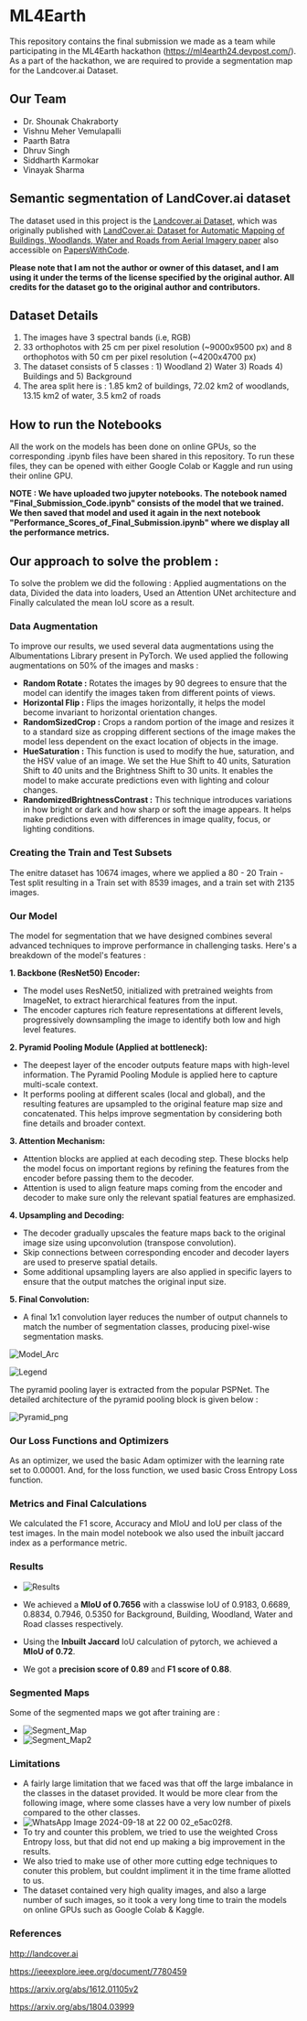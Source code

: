 # ML4Earth
This repository contains the final submission we made as a team while participating in the ML4Earth hackathon (https://ml4earth24.devpost.com/).
As a part of the hackathon, we are required to provide a segmentation map for the Landcover.ai Dataset.

## Our Team

- Dr. Shounak Chakraborty
- Vishnu Meher Vemulapalli
- Paarth Batra
- Dhruv Singh
- Siddharth Karmokar
- Vinayak Sharma

## Semantic segmentation of LandCover.ai dataset

The dataset used in this project is the [Landcover.ai Dataset](https://landcover.ai.linuxpolska.com/), 
which was originally published with [LandCover.ai: Dataset for Automatic Mapping of Buildings, Woodlands, Water and Roads from Aerial Imagery paper](https://arxiv.org/abs/2005.02264)
also accessible on [PapersWithCode](https://paperswithcode.com/paper/landcover-ai-dataset-for-automatic-mapping-of).

**Please note that I am not the author or owner of this dataset, and I am using it under the terms of the license specified by the original author. 
All credits for the dataset go to the original author and contributors.**

## Dataset Details
1. The images have 3 spectral bands (i.e, RGB)
2. 33 orthophotos with 25 cm per pixel resolution (~9000x9500 px) and 8 orthophotos with 50 cm per pixel resolution (~4200x4700 px)
3. The dataset consists of 5 classes : 1) Woodland 2) Water 3) Roads 4) Buildings and 5) Background
4. The area split here is : 1.85 km2 of buildings, 72.02 km2 of woodlands, 13.15 km2 of water, 3.5 km2 of roads

## How to run the Notebooks

All the work on the models has been done on online GPUs, so the corresponding .ipynb files have been shared in this repository. 
To run these files, they can be opened with either Google Colab or Kaggle and run using their online GPU.

**NOTE : We have uploaded two jupyter notebooks. The notebook named "Final_Submission_Code.ipynb" consists of the model that we trained. We then saved that model and used it again in the next notebook "Performance_Scores_of_Final_Submission.ipynb" where we display all the performance metrics.**

## Our approach to solve the problem :

To solve the problem we did the following : Applied augmentations on the data, Divided the data into loaders, Used an Attention UNet architecture and Finally calculated the mean IoU score as a result.

### Data Augmentation 
To improve our results, we used several data augmentations using the Albumentations Library present in PyTorch. We used applied the following augmentations on 50% of the images and masks : 
- **Random Rotate :** Rotates the images by 90 degrees to ensure that the model can identify the images taken from different points of views.
- **Horizontal Flip :** Flips the images horizontally, it helps the model become invariant to horizontal orientation changes.
- **RandomSizedCrop :** Crops a random portion of the image and resizes it to a standard size as cropping different sections of the image makes the model less dependent on the exact location of objects in the image.
- **HueSaturation :** This function is used to modify the hue, saturation, and the HSV value of an image. We set the Hue Shift to 40 units, Saturation Shift to 40 units and the Brightness Shift to 30 units. It enables the model to make accurate predictions even with lighting and colour changes.
- **RandomizedBrightnessContrast :** This technique introduces variations in how bright or dark and how sharp or soft the image appears. It helps make predictions even with differences in image quality, focus, or lighting conditions.

### Creating the Train and Test Subsets
The enitre dataset has 10674 images, where we applied a 80 - 20 Train - Test split resulting in a Train set with 8539 images, and a train set with 2135 images.

### Our Model 
The model for segmentation  that we have designed combines several advanced techniques to improve performance in challenging tasks. Here's a breakdown of the model's features : 

**1. Backbone (ResNet50) Encoder:** 
  - The model uses ResNet50, initialized with pretrained weights from ImageNet, to extract hierarchical features from the input.
  - The encoder captures rich feature representations at different levels, progressively downsampling the image to identify both low and high level features.

**2. Pyramid Pooling Module (Applied at bottleneck):** 
  - The deepest layer of the encoder outputs feature maps with high-level information. The Pyramid Pooling Module is applied here to capture multi-scale context.
  - It performs pooling at different scales (local and global), and the resulting features are upsampled to the original feature map size and concatenated. This helps improve segmentation by considering both fine details and broader context.

**3. Attention Mechanism:** 
  - Attention blocks are applied at each decoding step. These blocks help the model focus on important regions by refining the features from the encoder before passing them to the decoder.
  -  Attention is used to align feature maps coming from the encoder and decoder to make sure only the relevant spatial features are emphasized.

**4. Upsampling and Decoding:** 
  - The decoder gradually upscales the feature maps back to the original image size using upconvolution (transpose convolution).
  - Skip connections between corresponding encoder and decoder layers are used to preserve spatial details.
  - Some additional upsampling layers are also applied in specific layers to ensure that the output matches the original input size.

**5. Final Convolution:** 
  - A final 1x1 convolution layer reduces the number of output channels to match the number of segmentation classes, producing pixel-wise segmentation masks.

![Model_Arc](https://github.com/user-attachments/assets/06142b52-ce1a-42e4-8396-84ca11ee21cb)

![Legend](https://github.com/user-attachments/assets/645aa2de-9e13-4473-a246-05d4ac65bd48)



The pyramid pooling layer is extracted from the popular PSPNet. The detailed architecture of the pyramid pooling block is given below :

![Pyramid_png](https://github.com/user-attachments/assets/6d79ff86-9b05-444f-aebb-44512bf85375)


### Our Loss Functions and Optimizers 
As an optimizer, we used the basic Adam optimizer with the learning rate set to 0.00001. And, for the loss function, we used basic Cross Entropy Loss function.

### Metrics and Final Calculations
We calculated the F1 score, Accuracy and MIoU and IoU per class of the test images. In the main model notebook we also used the inbuilt jaccard index as a performance metric.

### Results 
- ![Results](https://github.com/user-attachments/assets/4db8a0b1-1a60-45bd-bbac-96de19c6070a)

- We achieved a **MIoU of 0.7656** with a classwise IoU of 0.9183, 0.6689, 0.8834, 0.7946, 0.5350 for Background, Building, Woodland, Water and Road classes respectively.
- Using the **Inbuilt Jaccard** IoU calculation of pytorch, we achieved a **MIoU of 0.72**.
- We got a **precision score of 0.89** and **F1 score of 0.88**.

### Segmented Maps 
Some of the segmented maps we got after training are :
- ![Segment_Map](https://github.com/user-attachments/assets/508ae040-2115-4b59-8351-440152b5cc7f)
- ![Segment_Map2](https://github.com/user-attachments/assets/0d084929-cd50-4112-b967-312ce5a16ea7)



### Limitations 
- A fairly large limitation that we faced was that off the large imbalance in the classes in the dataset provided. It would be more clear from the following image, where some classes have a very low number of pixels compared to the other classes.
- ![WhatsApp Image 2024-09-18 at 22 00 02_e5ac02f8](https://github.com/user-attachments/assets/32650a6d-9c5c-4b7a-9a79-dfddefc02c3a).
- To try and counter this problem, we tried to use the weighted Cross Entropy loss, but that did not end up making a big improvement in the results.
-  We also tried to make use of other more cutting edge techniques to conuter this problem, but couldnt impliment it in the time frame allotted to us.
- The dataset contained very high quality images, and also a large number of such images, so it took a very long time to train the models on online GPUs such as Google Colab & Kaggle.

### References
http://landcover.ai

https://ieeexplore.ieee.org/document/7780459

https://arxiv.org/abs/1612.01105v2

https://arxiv.org/abs/1804.03999



  



